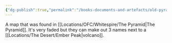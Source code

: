 ```yaml
---
{"dg-publish":true,"permalink":"/books-documents-and-artefacts/old-pyramid-map/","tags":["Unimportant"],"updated":"2025-06-10T19:00:50.406+01:00"}
---
```


A map that was found in [[Locations/OFC/Whitespire/The Pyramid\|The Pyramid]]. It's very faded but they can make out 3 names next to a [[Locations/The Desert/Ember Peak\|volcano]]. 